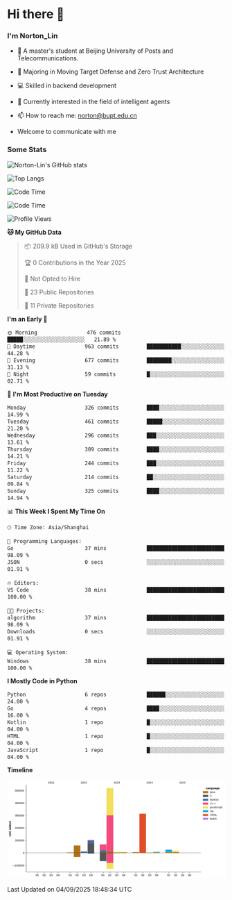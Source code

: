 
# Hi there 👋

### I'm Norton_Lin
- 🏫 A master's student at Beijing University of Posts and Telecommunications.
- 🌱 Majoring in Moving Target Defense and Zero Trust Architecture
- 💻 Skilled in backend development
- 🤖 Currently interested in the field of intelligent agents
- 📫 How to reach me: [norton@bupt.edu.cn](mailto:norton@bupt.edu.cn)

- Welcome to communicate with me

### Some Stats
![Norton-Lin's GitHub stats](https://github-readme-stats.vercel.app/api?username=Norton-Lin&count_private=true&show_icons=true&theme=radical)

![Top Langs](https://github-readme-stats.vercel.app/api/top-langs/?username=Norton-Lin&langs_count=10&layout=compact)

![Code Time](https://github-readme-stats.vercel.app/api/wakatime?username=Norton_Lin)

<!--START_SECTION:waka-->
![Code Time](http://img.shields.io/badge/Code%20Time-1%2C018%20hrs%2023%20mins-blue)

![Profile Views](http://img.shields.io/badge/Profile%20Views-0-blue)

**🐱 My GitHub Data** 

> 📦 209.9 kB Used in GitHub's Storage 
 > 
> 🏆 0 Contributions in the Year 2025
 > 
> 🚫 Not Opted to Hire
 > 
> 📜 23 Public Repositories 
 > 
> 🔑 11 Private Repositories 
 > 
**I'm an Early 🐤** 

```text
🌞 Morning                476 commits         █████░░░░░░░░░░░░░░░░░░░░   21.89 % 
🌆 Daytime                963 commits         ███████████░░░░░░░░░░░░░░   44.28 % 
🌃 Evening                677 commits         ████████░░░░░░░░░░░░░░░░░   31.13 % 
🌙 Night                  59 commits          █░░░░░░░░░░░░░░░░░░░░░░░░   02.71 % 
```
📅 **I'm Most Productive on Tuesday** 

```text
Monday                   326 commits         ████░░░░░░░░░░░░░░░░░░░░░   14.99 % 
Tuesday                  461 commits         █████░░░░░░░░░░░░░░░░░░░░   21.20 % 
Wednesday                296 commits         ███░░░░░░░░░░░░░░░░░░░░░░   13.61 % 
Thursday                 309 commits         ████░░░░░░░░░░░░░░░░░░░░░   14.21 % 
Friday                   244 commits         ███░░░░░░░░░░░░░░░░░░░░░░   11.22 % 
Saturday                 214 commits         ██░░░░░░░░░░░░░░░░░░░░░░░   09.84 % 
Sunday                   325 commits         ████░░░░░░░░░░░░░░░░░░░░░   14.94 % 
```


📊 **This Week I Spent My Time On** 

```text
🕑︎ Time Zone: Asia/Shanghai

💬 Programming Languages: 
Go                       37 mins             █████████████████████████   98.09 % 
JSON                     0 secs              ░░░░░░░░░░░░░░░░░░░░░░░░░   01.91 % 

🔥 Editors: 
VS Code                  38 mins             █████████████████████████   100.00 % 

🐱‍💻 Projects: 
algorithm                37 mins             █████████████████████████   98.09 % 
Downloads                0 secs              ░░░░░░░░░░░░░░░░░░░░░░░░░   01.91 % 

💻 Operating System: 
Windows                  38 mins             █████████████████████████   100.00 % 
```

**I Mostly Code in Python** 

```text
Python                   6 repos             ██████░░░░░░░░░░░░░░░░░░░   24.00 % 
Go                       4 repos             ████░░░░░░░░░░░░░░░░░░░░░   16.00 % 
Kotlin                   1 repo              █░░░░░░░░░░░░░░░░░░░░░░░░   04.00 % 
HTML                     1 repo              █░░░░░░░░░░░░░░░░░░░░░░░░   04.00 % 
JavaScript               1 repo              █░░░░░░░░░░░░░░░░░░░░░░░░   04.00 % 
```



**Timeline**

![Lines of Code chart](https://raw.githubusercontent.com/Norton-Lin/Norton-Lin/main/assets/bar_graph.png)


 Last Updated on 04/09/2025 18:48:34 UTC
<!--END_SECTION:waka-->
